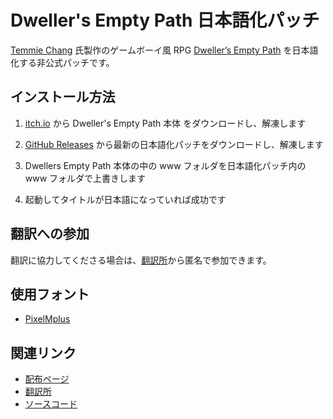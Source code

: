 # Dweller's Empty Path 日本語化パッチ

[Temmie Chang](https://twitter.com/tuyoki) 氏製作のゲームボーイ風 RPG
[Dweller’s Empty Path](https://tuyoki.itch.io/dwellers-empty-path) を日本語化する非公式パッチです。

## インストール方法

1. [itch.io](https://tuyoki.itch.io/dwellers-empty-path)
   から Dweller's Empty Path 本体 をダウンロードし、解凍します

2. [GitHub Releases](https://github.com/proudust/dwellers-empty-path-jp-patch/releases)
   から最新の日本語化パッチをダウンロードし、解凍します

3. Dwellers Empty Path 本体の中の www フォルダを日本語化パッチ内の www フォルダで上書きします

4. 起動してタイトルが日本語になっていれば成功です

## 翻訳への参加

翻訳に協力してくださる場合は、[翻訳所](https://docs.google.com/spreadsheets/d/1AyGOT092bPugMgniCWgr-SuQugrUVJRWebKQjOKPU6g/edit#gid=181117629)から匿名で参加できます。

## 使用フォント

- [PixelMplus](http://itouhiro.hatenablog.com/entry/20130602/font)

## 関連リンク

- [配布ページ](https://github.com/proudust/dwellers-empty-path-jp-patch/releases)
- [翻訳所](https://docs.google.com/spreadsheets/d/1AyGOT092bPugMgniCWgr-SuQugrUVJRWebKQjOKPU6g/edit#gid=181117629)
- [ソースコード](https://github.com/proudust/dwellers-empty-path-jp-patch)
